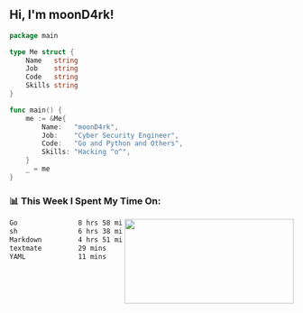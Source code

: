 <h2> Hi, I'm moonD4rk!</h2>

```go
package main

type Me struct {
	Name   string
	Job    string
	Code   string
	Skills string
}

func main() {
	me := &Me{
		Name:   "moonD4rk",
		Job:    "Cyber Security Engineer",
		Code:   "Go and Python and Others",
		Skills: "Hacking ^o^",
	}
	_ = me
}
```

<h3>📊 This Week I Spent My Time On:</h3>
<img align='right' src="https://github-readme-stats.vercel.app/api?username=moond4rk&show_icons=true&theme=radical", width="300" height="150">

<!--START_SECTION:waka-->

```txt
Go               8 hrs 58 mins   ██████████▒░░░░░░░░░░░░░░   41.63 %
sh               6 hrs 38 mins   ███████▓░░░░░░░░░░░░░░░░░   30.84 %
Markdown         4 hrs 51 mins   █████▓░░░░░░░░░░░░░░░░░░░   22.55 %
textmate         29 mins         ▓░░░░░░░░░░░░░░░░░░░░░░░░   02.29 %
YAML             11 mins         ▒░░░░░░░░░░░░░░░░░░░░░░░░   00.90 %
```

<!--END_SECTION:waka-->

